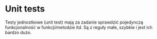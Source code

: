 
# Unit tests

Testy jednostkowe (unit test) mają za zadanie sprawdzić pojedynczą funkcjonalność w funkcji/metodzie itd. Są z reguły małe, szybkie i jest ich bardzo dużo. 

